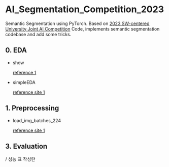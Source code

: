 # AI_Segmentation_Competition_2023
Semantic Segmentation using PyTorch. Based on [2023 SW-centered University Joint AI Competition](https://dacon.io/competitions/official/236092/overview/description) Code, implements semantic segmentation codebase and add some tricks.

## 0. EDA
- show

  [reference 1]()
- simpleEDA
  
  [reference site 1](https://hoya012.github.io/blog/segmentation_tutorial_pytorch/)

## 1. Preprocessing
- load_img_batches_224

  [reference site 1](https://www.youtube.com/watch?v=0W6MKZqSke8&t=929s)


## 3. Evaluation

/ 성능 표 작성란
